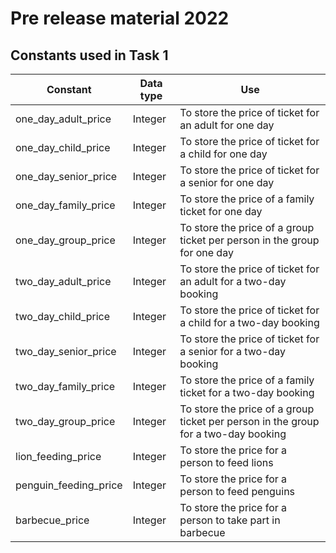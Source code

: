 # Pre release material 2022

## Constants used in Task 1
| Constant | Data type | Use |
| -------- | --------- | -------- |
| one_day_adult_price | Integer | To store the price of ticket for an adult for one day |
| one_day_child_price | Integer | To store the price of ticket for a child for one day |
| one_day_senior_price | Integer | To store the price of ticket for a senior for one day |
| one_day_family_price | Integer | To store the price of a family ticket for one day |
| one_day_group_price | Integer | To store the price of a group ticket per person in the group for one day |
| two_day_adult_price | Integer | To store the price of ticket for an adult for a two-day booking |
| two_day_child_price | Integer | To store the price of ticket for a child for a two-day booking |
| two_day_senior_price | Integer | To store the price of ticket for a senior for a two-day booking |
| two_day_family_price | Integer | To store the price of a family ticket for a two-day booking |
| two_day_group_price | Integer | To store the price of a group ticket per person in the group for a two-day booking |
| lion_feeding_price | Integer | To store the price for a person to feed lions |
| penguin_feeding_price | Integer | To store the price for a person to feed penguins |
| barbecue_price | Integer | To store the price for a person to take part in barbecue |

